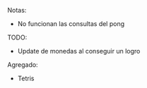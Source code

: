 Notas:
-   No funcionan las consultas del pong

TODO:
-   Update de monedas al conseguir un logro

Agregado:
-   Tetris